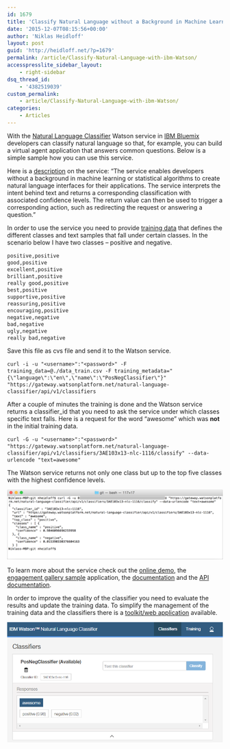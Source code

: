 ```yaml
---
id: 1679
title: 'Classify Natural Language without a Background in Machine Learning'
date: '2015-12-07T08:15:56+00:00'
author: 'Niklas Heidloff'
layout: post
guid: 'http://heidloff.net/?p=1679'
permalink: /article/Classify-Natural-Language-with-ibm-Watson/
accesspresslite_sidebar_layout:
    - right-sidebar
dsq_thread_id:
    - '4382519039'
custom_permalink:
    - article/Classify-Natural-Language-with-ibm-Watson/
categories:
    - Articles
---
```


With the [Natural Language Classifier](http://www.ibm.com/smarterplanet/us/en/ibmwatson/developercloud/nl-classifier.html) Watson service in [IBM Bluemix](https://bluemix.net) developers can classify natural language so that, for example, you can build a virtual agent application that answers common questions. Below is a simple sample how you can use this service.

Here is a [description](http://www.ibm.com/smarterplanet/us/en/ibmwatson/developercloud/nl-classifier.html) on the service: “The service enables developers without a background in machine learning or statistical algorithms to create natural language interfaces for their applications. The service interprets the intent behind text and returns a corresponding classification with associated confidence levels. The return value can then be used to trigger a corresponding action, such as redirecting the request or answering a question.”

In order to use the service you need to provide [training data](http://www.ibm.com/smarterplanet/us/en/ibmwatson/developercloud/doc/nl-classifier/get_start.shtml) that defines the different classes and text samples that fall under certain classes. In the scenario below I have two classes – positive and negative.

```
positive,positive
good,positive
excellent,positive
brilliant,positive
really good,positive
best,positive
supportive,positive
reassuring,positive
encouraging,positive
negative,negative
bad,negative
ugly,negative
really bad,negative
```

Save this file as cvs file and send it to the Watson service.

```
curl -i -u "<username>":"<password>" -F training_data=@./data_train.csv -F training_metadata="{\"language\":\"en\",\"name\":\"PosNegClassifier\"}" "https://gateway.watsonplatform.net/natural-language-classifier/api/v1/classifiers
```

After a couple of minutes the training is done and the Watson service returns a classifier\_id that you need to ask the service under which classes specific text falls. Here is a request for the word “awesome” which was **not** in the initial training data.

```
curl -G -u "<username>":"<password>" "https://gateway.watsonplatform.net/natural-language-classifier/api/v1/classifiers/3AE103x13-nlc-1116/classify" --data-urlencode "text=awesome"
```

The Watson service returns not only one class but up to the top five classes with the highest confidence levels.

![image](/assets/img/2015/12/classifierresponse2.png)

To learn more about the service check out the [online demo](http://natural-language-classifier-demo.mybluemix.net/), the [engagement gallery sample](http://watson-on-classifier.mybluemix.net/) application, the [documentation](http://www.ibm.com/smarterplanet/us/en/ibmwatson/developercloud/doc/nl-classifier/) and the [API documentation](http://www.ibm.com/smarterplanet/us/en/ibmwatson/developercloud/natural-language-classifier/api/v1/).

In order to improve the quality of the classifier you need to evaluate the results and update the training data. To simplify the management of the training data and the classifiers there is a [toolkit/web application](http://www.ibm.com/smarterplanet/us/en/ibmwatson/developercloud/doc/nl-classifier/tool_overview.shtml) available.

![image](/assets/img/2015/12/classifierresponse3.png)